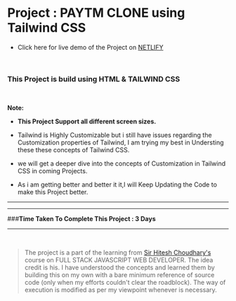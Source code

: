#  Project : PAYTM CLONE using Tailwind CSS

- Click here for live demo of the Project on [ NETLIFY ](https://parikshit-paytm-clone.netlify.app/ "Parikshit PAYTM Clone")

<br/>

###  This Project is build using HTML & TAILWIND CSS  

<br/>

<b> Note: </b>  

- <b> This Project Support all different screen sizes. </b>

    
- Tailwind is Highly Customizable but i still have issues regarding the Customization properties of Tailwind, I am trying my best in Understing these these concepts of Tailwind CSS.

- we will get a deeper dive into the concepts of Customization in Tailwind CSS in coming Projects.

- As i am getting better and better it it,I will Keep Updating the Code to make this Project better.

***

***

###<b>Time Taken To Complete This Project : 3 Days </b> 


***

<br>

>The project is a part of the learning from  [ Sir Hitesh Choudhary's ](https://github.com/hiteshchoudhary) course on FULL STACK JAVASCRIPT WEB DEVELOPER. The idea credit is his. I have understood the concepts and learned them by building this on my own with a bare minimum reference of source code (only when my efforts couldn't clear the roadblock). The way of execution is modified as per my viewpoint whenever is necessary.









